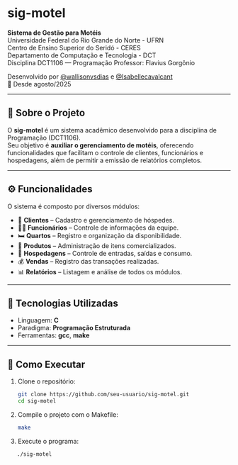 # sig-motel

**Sistema de Gestão para Motéis**  
Universidade Federal do Rio Grande do Norte - UFRN  
Centro de Ensino Superior do Seridó - CERES  
Departamento de Computação e Tecnologia - DCT  
Disciplina DCT1106 — Programação
Professor: Flavius Gorgônio 

Desenvolvido por [@wallisonvsdias](https://github.com/wallisonvsdias) e [@Isabellecavalcant](https://github.com/Isabellecavalcant)  
📅 Desde agosto/2025  

---

## 📌 Sobre o Projeto
O **sig-motel** é um sistema acadêmico desenvolvido para a disciplina de Programação (DCT1106).  
Seu objetivo é **auxiliar o gerenciamento de motéis**, oferecendo funcionalidades que facilitam o controle de clientes, funcionários e hospedagens, além de permitir a emissão de relatórios completos.  

---

## ⚙️ Funcionalidades
O sistema é composto por diversos módulos:  

- 👥 **Clientes** – Cadastro e gerenciamento de hóspedes.  
- 🧑‍💼 **Funcionários** – Controle de informações da equipe.  
- 🛏️ **Quartos** – Registro e organização da disponibilidade.  
- 🛒 **Produtos** – Administração de itens comercializados.  
- 🏨 **Hospedagens** – Controle de entradas, saídas e consumo.  
- 💰 **Vendas** – Registro das transações realizadas.  
- 📊 **Relatórios** – Listagem e análise de todos os módulos.  

---

## 🚀 Tecnologias Utilizadas
- Linguagem: **C**  
- Paradigma: **Programação Estruturada**  
- Ferramentas: **gcc**, **make**  

---

## 📖 Como Executar

1. Clone o repositório:
   ```bash
   git clone https://github.com/seu-usuario/sig-motel.git
   cd sig-motel

2. Compile o projeto com o Makefile:
   ```bash
   make

3. Execute o programa:
```bash
   ./sig-motel
